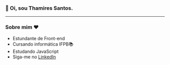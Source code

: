 ### 🚀 Oi, sou Thamires Santos.

<hr>

### Sobre mim ❤
* Estundante de Front-end
* Cursando informática IFPB📚
* Estudando JavaScript
* Siga-me no [LinkedIn](https://www.linkedin.com/in/thamires-dos-santos-silva-24b49327a/)
